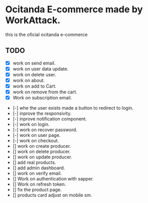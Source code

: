 # Ocitanda E-commerce made by WorkAttack.

this is the oficial ocitanda e-commerce

## TODO

-   [x] work on send email.
-   [x] work on user data update.
-   [x] work on delete user.
-   [x] work on about.
-   [x] work on add to Cart.
-   [x] work on remove from the cart.
-   [x] Work on subscription email.
-   [-] whe the user exists made a button to redirect to login.
-   [-] inprove the responsivity.
-   [-] inprove notification component.
-   [-] work on login.
-   [-] work on recover password.
-   [-] work on user page.
-   [-] work on checkout.
-   [] work on create producer.
-   [] work on delete producer.
-   [] work on update producer.
-   [] add real products.
-   [] add admin dashboard.
-   [] work on verify email.
-   [] Work on authentication with sapper.
-   [] Work on refresh token.
-   [] fix the product page.
-   [] products card adjust on mobile sm.
